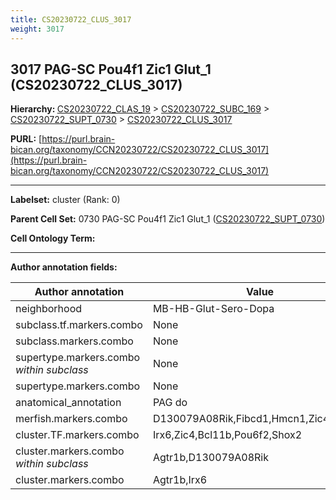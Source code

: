 ```yaml
---
title: CS20230722_CLUS_3017
weight: 3017
---
```

## 3017 PAG-SC Pou4f1 Zic1 Glut_1 (CS20230722_CLUS_3017)
<b>Hierarchy: </b>
[CS20230722_CLAS_19](../CS20230722_CLAS_19) >
[CS20230722_SUBC_169](../CS20230722_SUBC_169) >
[CS20230722_SUPT_0730](../CS20230722_SUPT_0730) >
[CS20230722_CLUS_3017](../CS20230722_CLUS_3017)

**PURL:** [https://purl.brain-bican.org/taxonomy/CCN20230722/CS20230722_CLUS_3017](https://purl.brain-bican.org/taxonomy/CCN20230722/CS20230722_CLUS_3017)

---


**Labelset:** cluster (Rank: 0)

**Parent Cell Set:** 0730 PAG-SC Pou4f1 Zic1 Glut_1 ([CS20230722_SUPT_0730](../CS20230722_SUPT_0730))



**Cell Ontology Term:** 

[MARKER GENES.]: #


---

[TRANSFERRED ANNOTATIONS.]: #


[AUTHOR ANNOTATION FIELDS.]: #


**Author annotation fields:**

| Author annotation | Value |
|-------------------|-------|
|neighborhood|MB-HB-Glut-Sero-Dopa|
|subclass.tf.markers.combo|None|
|subclass.markers.combo|None|
|supertype.markers.combo _within subclass_|None|
|supertype.markers.combo|None|
|anatomical_annotation|PAG do|
|merfish.markers.combo|D130079A08Rik,Fibcd1,Hmcn1,Zic4,Pou6f2|
|cluster.TF.markers.combo|Irx6,Zic4,Bcl11b,Pou6f2,Shox2|
|cluster.markers.combo _within subclass_|Agtr1b,D130079A08Rik|
|cluster.markers.combo|Agtr1b,Irx6|
